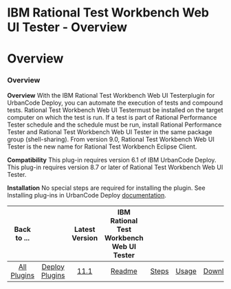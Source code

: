 
IBM Rational Test Workbench Web UI Tester - Overview
====================================================

# Overview


### Overview




**Overview** With the IBM Rational Test Workbench Web UI Testerplugin for UrbanCode Deploy, you can automate the execution of tests and compound tests. Rational Test Workbench Web UI Testermust be installed on the target computer on which the test is run. If a test is part of Rational Performance Tester schedule and the schedule must be run, install Rational Performance Tester and Rational Test Workbench Web UI Tester in the same package group (shell-sharing). From version 9.0, Rational Test Workbench Web UI Tester is the new name for Rational Test Workbench Eclipse Client.

**Compatibility** This plug-in requires version 6.1 of IBM UrbanCode Deploy. This plug-in requires version 8.7 or later of Rational Test Workbench Web UI Tester.

**Installation** No special steps are required for installing the plugin. See Installing plug-ins in UrbanCode Deploy [documentation](https://community.ibm.com/community/user/wasdevops/blogs/laurel-dickson-bull1/2022/06/13/install-plugins).


|Back to ...||Latest Version|IBM Rational Test Workbench Web UI Tester ||||
| :---: | :---: | :---: | :---: | :---: | :---: | :---: |
|[All Plugins](../../index.md)|[Deploy Plugins](../README.md)|[11.1](https://raw.githubusercontent.com/UrbanCode/IBM-UCD-PLUGINS/main/files/RFT-WebUI-UCD/RFT-UCD-UITest-11.1.zip)|[Readme](README.md)|[Steps](steps.md)|[Usage](usage.md)|[Downloads](downloads.md)|
